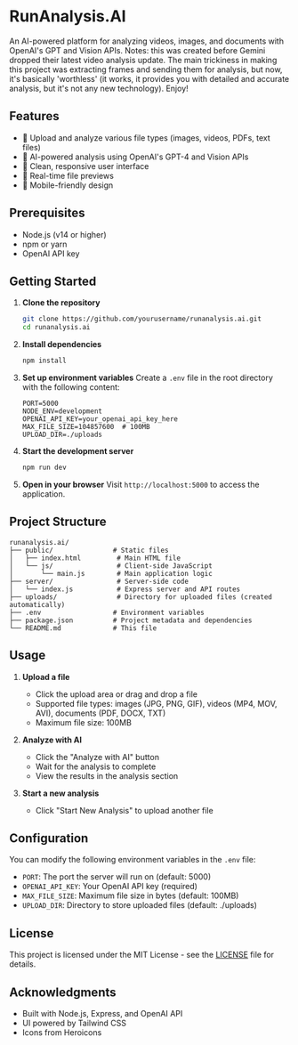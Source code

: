 # RunAnalysis.AI

An AI-powered platform for analyzing videos, images, and documents with OpenAI's GPT and Vision APIs.
Notes: this was created before Gemini dropped their latest video analysis update. The main trickiness in making this project was extracting frames and sending them for analysis, but now, it's basically 'worthless' (it works, it provides you with detailed and accurate analysis, but it's not any new technology). Enjoy!

## Features

- 📁 Upload and analyze various file types (images, videos, PDFs, text files)
- 🤖 AI-powered analysis using OpenAI's GPT-4 and Vision APIs
- 🎯 Clean, responsive user interface
- 🔄 Real-time file previews
- 📱 Mobile-friendly design

## Prerequisites

- Node.js (v14 or higher)
- npm or yarn
- OpenAI API key

## Getting Started

1. **Clone the repository**
   ```bash
   git clone https://github.com/yourusername/runanalysis.ai.git
   cd runanalysis.ai
   ```

2. **Install dependencies**
   ```bash
   npm install
   ```

3. **Set up environment variables**
   Create a `.env` file in the root directory with the following content:
   ```
   PORT=5000
   NODE_ENV=development
   OPENAI_API_KEY=your_openai_api_key_here
   MAX_FILE_SIZE=104857600  # 100MB
   UPLOAD_DIR=./uploads
   ```

4. **Start the development server**
   ```bash
   npm run dev
   ```

5. **Open in your browser**
   Visit `http://localhost:5000` to access the application.

## Project Structure

```
runanalysis.ai/
├── public/               # Static files
│   ├── index.html         # Main HTML file
│   └── js/                # Client-side JavaScript
│       └── main.js        # Main application logic
├── server/                # Server-side code
│   └── index.js           # Express server and API routes
├── uploads/               # Directory for uploaded files (created automatically)
├── .env                  # Environment variables
├── package.json          # Project metadata and dependencies
└── README.md             # This file
```

## Usage

1. **Upload a file**
   - Click the upload area or drag and drop a file
   - Supported file types: images (JPG, PNG, GIF), videos (MP4, MOV, AVI), documents (PDF, DOCX, TXT)
   - Maximum file size: 100MB

2. **Analyze with AI**
   - Click the "Analyze with AI" button
   - Wait for the analysis to complete
   - View the results in the analysis section

3. **Start a new analysis**
   - Click "Start New Analysis" to upload another file

## Configuration

You can modify the following environment variables in the `.env` file:

- `PORT`: The port the server will run on (default: 5000)
- `OPENAI_API_KEY`: Your OpenAI API key (required)
- `MAX_FILE_SIZE`: Maximum file size in bytes (default: 100MB)
- `UPLOAD_DIR`: Directory to store uploaded files (default: ./uploads)

## License

This project is licensed under the MIT License - see the [LICENSE](LICENSE) file for details.

## Acknowledgments

- Built with Node.js, Express, and OpenAI API
- UI powered by Tailwind CSS
- Icons from Heroicons

